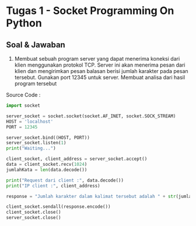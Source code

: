 # Tugas 1 - Socket Programming On Python
## Soal & Jawaban

1. Membuat sebuah program server yang dapat menerima koneksi dari klien menggunakan protokol TCP. Server ini akan menerima pesan dari klien dan mengirimkan pesan balasan berisi jumlah karakter pada pesan tersebut. Gunakan port 12345 untuk server. Membuat analisa dari hasil program tersebut 

Source Code :

```python
import socket

server_socket = socket.socket(socket.AF_INET, socket.SOCK_STREAM)
HOST = 'localhost'
PORT = 12345

server_socket.bind((HOST, PORT))
server_socket.listen(1)
print("Waiting...")

client_socket, client_address = server_socket.accept()
data = client_socket.recv(1024)
jumlahKata = len(data.decode())

print("Request dari client :", data.decode())
print("IP client :", client_address)

response = "Jumlah karakter dalam kalimat tersebut adalah " + str(jumlahKata)

client_socket.sendall(response.encode())
client_socket.close()
server_socket.close()
```
